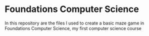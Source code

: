 # Foundations Computer Science
<b1> In this repository are the files I used to create a basic maze game in Foundations Computer Science, my first computer science course </b1>
